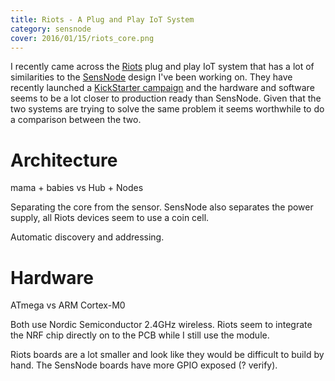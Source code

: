 ```yaml
---
title: Riots - A Plug and Play IoT System
category: sensnode
cover: 2016/01/15/riots_core.png
---
```

I recently came across the [Riots](http://www.riots.fi/) plug and play IoT system
that has a lot of similarities to the [SensNode](/pages/sensnode/index.html) design
I've been working on. They have recently launched a [KickStarter campaign](https://www.kickstarter.com/projects/riotsinstruments/riots-aware-for-you?ref=discovery)
and the hardware and software seems to be a lot closer to production ready than
SensNode. Given that the two systems are trying to solve the same problem it
seems worthwhile to do a comparison between the two.

# Architecture

mama + babies vs Hub + Nodes

Separating the core from the sensor.
SensNode also separates the power supply, all Riots devices seem to use a coin cell.

Automatic discovery and addressing.

# Hardware

ATmega vs ARM Cortex-M0

Both use Nordic Semiconductor 2.4GHz wireless. Riots seem to integrate the NRF chip
directly on to the PCB while I still use the module.

Riots boards are a lot smaller and look like they would be difficult to build by
hand. The SensNode boards have more GPIO exposed (? verify).




